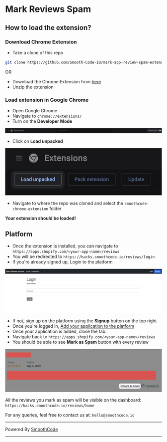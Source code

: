 # Mark Reviews Spam

## How to load the extension?

### Download Chrome Extension
* Take a clone of this repo
```bash
git clone https://github.com/Smooth-Code-IO/mark-app-review-spam-extension.git
```
OR
* Download the Chrome Extension from [here](https://shorturl.at/bxPQ6)
* Unzip the extension

### Load extension in Google Chrome
* Open Google Chrome
* Navigate to `chrome://extensions/`
* Turn on the **Developer Mode**

![](images/developer-mode.png)
* Click on **Load unpacked**

![](images/load-extension.png)
* Navigate to where the repo was cloned and select the `smoothcode-chrome-extension` folder

**Your extension should be loaded!**

## Platform
* Once the extension is installed, you can navigate to `https://apps.shopify.com/<your-app-name>/reviews`
* You will be redirected to `https://hacks.smoothcode.io/reviews/login`
* If you're already signed up, Login to the platform

![](images/login-page.png)
* If not, sign up on the platform using the **Signup** button on the top right
* Once you're logged in, [Add your application to the platform](https://smooth-code.notion.site/How-to-Add-Application-on-Spam-Reviews-Analyser-7c34e0c722df4590b34aefb985c50e55)
* Once your application is added, close the tab.
* Navigate back to `https://apps.shopify.com/<your-app-name>/reviews`
* You should be able to see **Mark as Spam** button with every review

![](images/review-page.png)

All the reviews you mark as spam will be visible on the dashboard: `https://hacks.smoothcode.io/reviews/home`

For any queries, feel free to contact us at: `hello@smoothcode.io`

***
Powered By [SmoothCode](https://www.smoothcode.io)
***